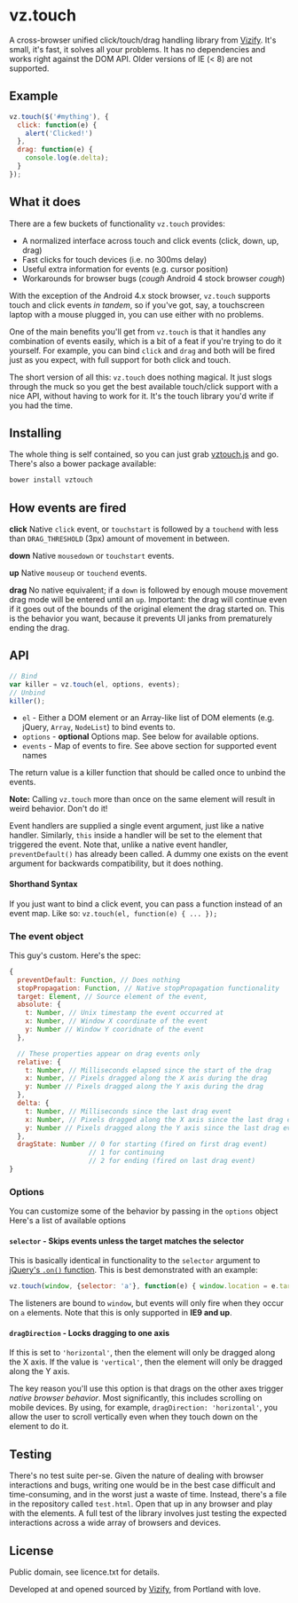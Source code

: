 # vz.touch

A cross-browser unified click/touch/drag handling library from
[Vizify](https://www.vizify.com).  It's small, it's fast, it solves
all your problems. It has no dependencies and works right against the
DOM API.  Older versions of IE (< 8) are not supported.

## Example

```javascript
vz.touch($('#mything'), {
  click: function(e) {
    alert('Clicked!')
  },
  drag: function(e) {
    console.log(e.delta);
  }
});
```

## What it does

There are a few buckets of functionality `vz.touch` provides:

 * A normalized interface across touch and click events (click, down, up, drag)
 * Fast clicks for touch devices (i.e. no 300ms delay)
 * Useful extra information for events (e.g. cursor position)
 * Workarounds for browser bugs (*cough* Android 4 stock browser *cough*)

With the exception of the Android 4.x stock browser, `vz.touch` supports
touch and click events *in tandem*, so if you've got, say, a touchscreen
laptop with a mouse plugged in, you can use either with no problems.

One of the main benefits you'll get from `vz.touch` is that it handles
any combination of events easily, which is a bit of a feat if you're
trying to do it yourself.  For example, you can bind `click` and `drag`
and both will be fired just as you expect, with full support for both
click and touch.

The short version of all this: `vz.touch` does nothing magical.  It just
slogs through the muck so you get the best available touch/click support
with a nice API, without having to work for it.  It's the touch library
you'd write if you had the time.

## Installing

The whole thing is self contained, so you can just grab
[vztouch.js](vztouch.js) and go.  There's also a bower package available:

```bash
bower install vztouch
```

## How events are fired

**click**
Native `click` event, or `touchstart` is followed by a `touchend` with
less than `DRAG_THRESHOLD` (3px) amount of movement in between.

**down**
Native `mousedown` or `touchstart` events.

**up**
Native `mouseup` or `touchend` events.

**drag**
No native equivalent; if a `down` is followed by enough mouse movement
drag mode will be entered until an `up`.  Important: the drag will
continue even if it goes out of the bounds of the original element
the drag started on.  This is the behavior you want, because it prevents
UI janks from prematurely ending the drag.

## API

```javascript
// Bind
var killer = vz.touch(el, options, events);
// Unbind
killer();
```

 * `el` - Either a DOM element or an Array-like list of DOM elements (e.g.
          jQuery, `Array`, `NodeList`) to bind events to.
 * `options` - **optional** Options map.  See below for available options.
 * `events` - Map of events to fire.  See above section for supported
              event names

The return value is a killer function that should be called once to
unbind the events.

**Note:** Calling `vz.touch` more than once on the same element will
          result in weird behavior.  Don't do it!

Event handlers are supplied a single event argument, just like a native
handler.  Similarly, `this` inside a handler will be set to the element
that triggered the event.  Note that, unlike a native event handler,
`preventDefault()` has already been called.  A dummy one exists on the
event argument for backwards compatibility, but it does nothing.

#### Shorthand Syntax

If you just want to bind a click event, you can pass a function instead
of an event map.  Like so: `vz.touch(el, function(e) { ... });`

### The event object

This guy's custom.  Here's the spec:

```javascript
{
  preventDefault: Function, // Does nothing
  stopPropagation: Function, // Native stopPropagation functionality
  target: Element, // Source element of the event,
  absolute: {
    t: Number, // Unix timestamp the event occurred at
    x: Number, // Window X coordinate of the event
    y: Number // Window Y cooridnate of the event
  },

  // These properties appear on drag events only
  relative: {
    t: Number, // Milliseconds elapsed since the start of the drag
    x: Number, // Pixels dragged along the X axis during the drag
    y: Number // Pixels dragged along the Y axis during the drag
  },
  delta: {
    t: Number, // Milliseconds since the last drag event
    x: Number, // Pixels dragged along the X axis since the last drag event
    y: Number // Pixels dragged along the Y axis since the last drag event
  },
  dragState: Number // 0 for starting (fired on first drag event)
                    // 1 for continuing
                    // 2 for ending (fired on last drag event)
}
```

### Options

You can customize some of the behavior by passing in the `options`
object  Here's a list of available options

#### `selector` - Skips events unless the target matches the selector

This is basically identical in functionality to the `selector` argument
to [jQuery's `.on()` function](http://api.jquery.com/on/).  This is best
demonstrated with an example:

```javascript
vz.touch(window, {selector: 'a'}, function(e) { window.location = e.target.href; });
```

The listeners are bound to `window`, but events will only fire when they
occur on `a` elements.  Note that this is only supported in **IE9 and up**.

#### `dragDirection` - Locks dragging to one axis

If this is set to `'horizontal'`, then the element will only be dragged
along the X axis.  If the value is `'vertical'`, then the element will
only be dragged along the Y axis.

The key reason you'll use this option is that drags on the other axes
trigger *native browser behavior*.  Most significantly, this includes
scrolling on mobile devices.  By using, for example, `dragDirection: 'horizontal'`,
you allow the user to scroll vertically even when they touch down on
the element to do it.

## Testing

There's no test suite per-se.  Given the nature of dealing with browser
interactions and bugs, writing one would be in the best case difficult
and time-consuming, and in the worst just a waste of time.  Instead,
there's a file in the repository called `test.html`.  Open that up in
any browser and play with the elements.  A full test of the library
involves just testing the expected interactions across a wide array of
browsers and devices.

## License

Public domain, see licence.txt for details.

Developed at and opened sourced by [Vizify](https://www.vizify.com), from Portland with love.
